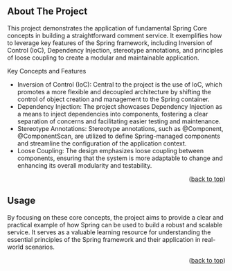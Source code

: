 

<!-- ABOUT THE PROJECT -->
## About The Project

This project demonstrates the application of fundamental Spring Core concepts in building a straightforward comment service. It exemplifies how to leverage key features of the Spring framework, including Inversion of Control (IoC), Dependency Injection, stereotype annotations, and principles of loose coupling to create a modular and maintainable application.

Key Concepts and Features
- Inversion of Control (IoC): Central to the project is the use of IoC, which promotes a more flexible and decoupled architecture by shifting the control of object creation and management to the Spring container.
- Dependency Injection: The project showcases Dependency Injection as a means to inject dependencies into components, fostering a clear separation of concerns and facilitating easier testing and maintenance.
- Stereotype Annotations: Stereotype annotations, such as @Component, @ComponentScan, are utilized to define Spring-managed components and streamline the configuration of the application context.
- Loose Coupling: The design emphasizes loose coupling between components, ensuring that the system is more adaptable to change and enhancing its overall modularity and testability.

<p align="right">(<a href="#readme-top">back to top</a>)</p>

<!-- USAGE EXAMPLES -->
## Usage

By focusing on these core concepts, the project aims to provide a clear and practical example of how Spring can be used to build a robust and scalable service. It serves as a valuable learning resource for understanding the essential principles of the Spring framework and their application in real-world scenarios.

<p align="right">(<a href="#readme-top">back to top</a>)</p>

